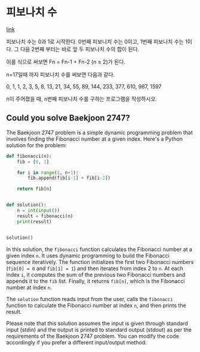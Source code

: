 # 피보나치 수 
[link](https://www.acmicpc.net/problem/2747)

피보나치 수는 0과 1로 시작한다. 0번째 피보나치 수는 0이고, 1번째 피보나치 수는 1이다. 그 다음 2번째 부터는 바로 앞 두 피보나치 수의 합이 된다.

이를 식으로 써보면 Fn = Fn-1 + Fn-2 (n ≥ 2)가 된다.

n=17일때 까지 피보나치 수를 써보면 다음과 같다.

0, 1, 1, 2, 3, 5, 8, 13, 21, 34, 55, 89, 144, 233, 377, 610, 987, 1597

n이 주어졌을 때, n번째 피보나치 수를 구하는 프로그램을 작성하시오.

## Could you solve Baekjoon 2747? 

The Baekjoon 2747 problem is a simple dynamic programming problem that involves finding the Fibonacci number at a given index. Here's a Python solution for the problem:

```python
def fibonacci(n):
    fib = [0, 1]

    for i in range(2, n+1):
        fib.append(fib[i-1] + fib[i-2])

    return fib[n]


def solution():
    n = int(input())
    result = fibonacci(n)
    print(result)


solution()
```

In this solution, the `fibonacci` function calculates the Fibonacci number at a given index `n`. It uses dynamic programming to build the Fibonacci sequence iteratively. The function initializes the first two Fibonacci numbers (`fib[0] = 0` and `fib[1] = 1`) and then iterates from index 2 to `n`. At each index `i`, it computes the sum of the previous two Fibonacci numbers and appends it to the `fib` list. Finally, it returns `fib[n]`, which is the Fibonacci number at index `n`.

The `solution` function reads input from the user, calls the `fibonacci` function to calculate the Fibonacci number at index `n`, and then prints the result.

Please note that this solution assumes the input is given through standard input (stdin) and the output is printed to standard output (stdout) as per the requirements of the Baekjoon 2747 problem. You can modify the code accordingly if you prefer a different input/output method.
